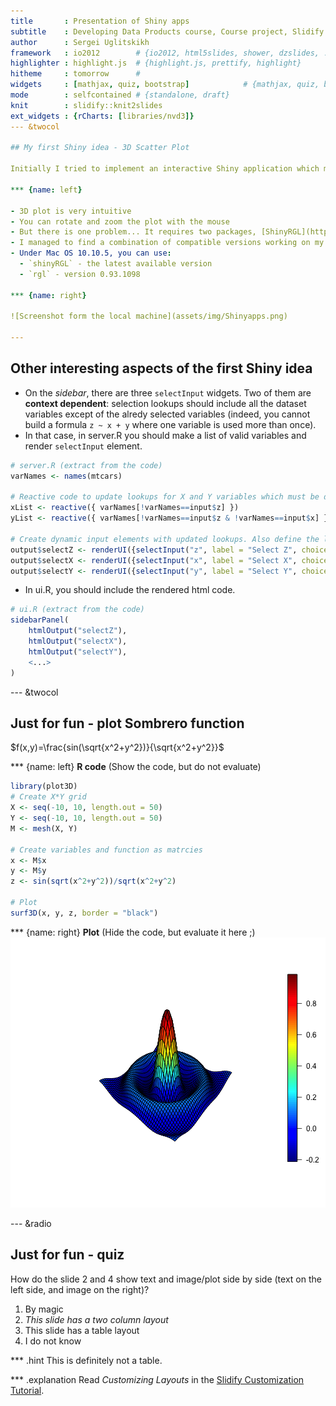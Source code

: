 ```yaml
---
title       : Presentation of Shiny apps 
subtitle    : Developing Data Products course, Course project, Slidify assignment
author      : Sergei Uglitskikh
framework   : io2012        # {io2012, html5slides, shower, dzslides, ...}
highlighter : highlight.js  # {highlight.js, prettify, highlight}
hitheme     : tomorrow      # 
widgets     : [mathjax, quiz, bootstrap]            # {mathjax, quiz, bootstrap}
mode        : selfcontained # {standalone, draft}
knit        : slidify::knit2slides
ext_widgets : {rCharts: [libraries/nvd3]}
--- &twocol

## My first Shiny idea - 3D Scatter Plot

Initially I tried to implement an interactive Shiny application which may help to explore a dataset on 3D scatter plot.

*** {name: left}

- 3D plot is very intuitive
- You can rotate and zoom the plot with the mouse
- But there is one problem... It requires two packages, [ShinyRGL](https://github.com/trestletech/shinyRGL) and [RGL](https://r-forge.r-project.org/projects/rgl/), which latest versions are currently INCOMPATIBLE.
- I managed to find a combination of compatible versions working on my local machine, but it does not work on the Shinyapps.io server.
- Under Mac OS 10.10.5, you can use:
  - `shinyRGL` - the latest available version
  - `rgl` - version 0.93.1098

*** {name: right}

![Screenshot form the local machine](assets/img/Shinyapps.png)

---
```


## Other interesting aspects of the first Shiny idea

- On the _sidebar_, there are three `selectInput` widgets. Two of them are __context dependent__: selection lookups should  include all the dataset variables except of the alredy selected variables (indeed, you cannot build a formula `z ~ x + y` where one variable is used more than once).
- In that case, in server.R you should make a list of valid variables and render `selectInput` element.

```r
# server.R (extract from the code)
varNames <- names(mtcars)

# Reactive code to update lookups for X and Y variables which must be different from Z and each other.
xList <- reactive({ varNames[!varNames==input$z] })
yList <- reactive({ varNames[!varNames==input$z & !varNames==input$x] })

# Create dynamic input elements with updated lookups. Also define the lookup default values.
output$selectZ <- renderUI({selectInput("z", label = "Select Z", choices = varNames, selected = "mpg")})
output$selectX <- renderUI({selectInput("x", label = "Select X", choices = xList(), selected = "cyl")})
output$selectY <- renderUI({selectInput("y", label = "Select Y", choices = yList(), selected = "disp")})
```
- In ui.R, you should include the rendered html code.

```r
# ui.R (extract from the code)
sidebarPanel(
    htmlOutput("selectZ"),
    htmlOutput("selectX"),
    htmlOutput("selectY"),
    <...>
)
```

--- &twocol

## Just for fun - plot Sombrero function

$f(x,y)=\frac{sin(\sqrt{x^2+y^2})}{\sqrt{x^2+y^2}}$

*** {name: left}
__R code__
(Show the code, but do not evaluate)

```r
library(plot3D)
# Create X*Y grid
X <- seq(-10, 10, length.out = 50)
Y <- seq(-10, 10, length.out = 50)
M <- mesh(X, Y)

# Create variables and function as matrcies
x <- M$x
y <- M$y
z <- sin(sqrt(x^2+y^2))/sqrt(x^2+y^2)

# Plot
surf3D(x, y, z, border = "black")
```
*** {name: right}
__Plot__
(Hide the code, but evaluate it here ;)
![plot of chunk unnamed-chunk-4](assets/fig/unnamed-chunk-4-1.png) 

--- &radio

## Just for fun - quiz

How do the slide 2 and 4 show text and image/plot side by side (text on the left side, and image on the right)?

1. By magic
2. _This slide has a two column layout_
3. This slide has a table layout
3. I do not know

*** .hint
This is definitely not a table.

*** .explanation
Read _Customizing Layouts_ in the [Slidify Customization Tutorial](http://slidify.org/customize.html).





